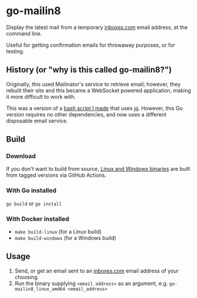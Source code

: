# go-mailin8

Display the latest mail from a temporary [inboxes.com](https://inboxes.com)
email address, at the command line.

Useful for getting confirmation emails for throwaway purposes, or for
testing.

## History (or "why is this called go-mailin8?")

Originally, this used Mailinator's service to retrieve email; however,
they rebuilt their site and this became a WebSocket powered application,
making it more difficult to work with.

This was a version of a [bash script I
made](https://gist.github.com/StevenMaude/914e9187c09027866fe88958798acb7e)
that uses [jq](https://stedolan.github.io/jq/). However, this Go version
requires no other dependencies, and now uses a different disposable
email service.

## Build

### Download

If you don't want to build from source, [Linux and Windows
binaries](https://github.com/StevenMaude/go-mailin8/releases) are built
from tagged versions via GitHub Actions.

### With Go installed

`go build` or `go install`

### With Docker installed

* `make build-linux` (for a Linux build)
* `make build-windows` (for a Windows build)

## Usage

1. Send, or get an email sent to an [inboxes.com](https://inboxes.com) email
   address of your choosing.
2. Run the binary supplying `<email address>` as an argument, e.g.
   `go-mailin8_linux_amd64 <email_address>`
